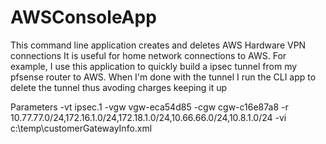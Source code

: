 # AWSConsoleApp
This command line application creates and deletes AWS Hardware VPN connections
It is useful for home network connections to AWS. 
For example, I use this application to quickly build a ipsec tunnel from my pfsense router to AWS.
When I'm done with the tunnel I run the CLI app to delete the tunnel thus avoding charges keeping it up


Parameters
-vt ipsec.1
-vgw vgw-eca54d85
-cgw cgw-c16e87a8
-r 10.77.77.0/24,172.16.1.0/24,172.18.1.0/24,10.66.66.0/24,10.8.1.0/24
-vi c:\\temp\\customerGatewayInfo.xml